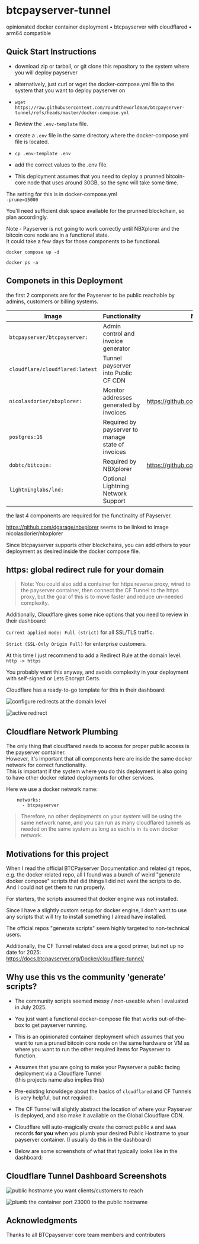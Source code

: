 # btcpayserver-tunnel

opinionated docker container deployment • btcpayserver with cloudflared • arm64 compatible

## Quick Start Instructions

* download zip or tarball, or git clone this repository to the system where you will deploy payserver

* alternatively, just curl or wget the docker-compose.yml file to the system that you want to deploy payserver on

* `wget https://raw.githubusercontent.com/roundtheworldman/btcpayserver-tunnel/refs/heads/master/docker-compose.yml`

* Review the `.env-template` file.

* create a `.env` file in the same directory where the docker-compose.yml file is located.

* `cp .env-template .env`

* add the correct values to the .env file.

* This deployment assumes that you need to deploy a prunned bitcoin-core node that uses around 30GB, so the sync will take some time.  

The setting for this is in docker-compose.yml  
`-prune=15000`

You'll need sufficient disk space available for the prunned blockchain, so plan accordingly.  

Note - Payserver is not going to work correctly until NBXplorer and the bitcoin core node are in a functional state.  
It could take a few days for those components to be functional.

```shell
docker compose up -d  

docker ps -a
```

## Componets in this Deployment

the first 2 componets are for the Payserver to be public reachable by admins, customers or billing systems.  

| Image                           | Functionality                                     |  Notes
|---------------------------------|---------------------------------------------------|--------------------------------------|
| `btcpayserver/btcpayserver:`    | Admin control and invoice generator               |                                      |
| `cloudflare/cloudflared:latest` | Tunnel payserver into Public CF CDN               |                                      |
| `nicolasdorier/nbxplorer:`      | Monitor addresses generated by invoices           |https://github.com/dgarage/nbxplorer |
| `postgres:16`                   | Required by payserver to manage state of invoices |                                      |
| `dobtc/bitcoin:`                | Required by NBXplorer                             |https://github.com/dobtc/bitcoin      |
| `lightninglabs/lnd:`            | Optional Lightning Network Support                |                                      |

the last 4 components are required for the functinality of Payserver.  

https://github.com/dgarage/nbxplorer seems to be linked to image nicolasdorier/nbxplorer

Since btcpayserver supports other blockchains, you can add others to your deployment as desired inside the docker compose file.


## https: global redirect rule for your domain

> Note: You could also add a container for https reverse proxy, wired to the payserver container, then connect the CF Tunnel to the https proxy, but the goal of this is to move faster and reduce un-needed complexity.  

Additionally, Cloudflare gives some nice options that you need to review in their dashboard:  

`Current applied mode: Full (strict)` for all SSL/TLS traffic. 

`Strict (SSL-Only Origin Pull)` for enterprise customers.

At this time I just recommend to add a Redirect Rule at the domain level.  
`http -> https`

You probably want this anyway, and avoids complexity in your deployment with self-signed or Lets Encrypt Certs.  

Cloudflare has a ready-to-go template for this in their dashboard:

![configure redirects at the domain level](/documentation/tunnel-example-03.png)

![active redirect](/documentation/redirect-active-example.png)


## Cloudflare Network Plumbing

The only thing that cloudflared needs to access for proper public access is the payserver container.  
However, it's important that all components here are inside the same docker network for correct functionality.  
This is important if the system where you do this deployment is also going to have other docker related deployments for other services.  

Here we use a docker network name:  
```
    networks:
      - btcpayserver
```
> Therefore, no other deployments on your system will be using the same network name, and you can run as many cloudflared tunnels as needed on the same system as long as each is in its own docker network.


## Motivations for this project

When I read the official BTCPayserver Documentation and related git repos, e.g. the docker related repo, 
all I found was a bunch of weird "generate docker compose" scripts that did things I did not want the scripts to do.  
And I could not get them to run properly.

For starters, the scripts assumed that docker engine was not installed.

Since I have a slightly custom setup for docker engine, I don't want to use any scripts that will try to install something I alread have installed.

The official repos "generate scripts" seem highly targeted to non-technical users.

Additionally, the CF Tunnel related docs are a good primer, but not up no date for 2025:  
https://docs.btcpayserver.org/Docker/cloudflare-tunnel/


## Why use this vs the community 'generate' scripts?

* The community scripts seemed messy / non-useable when I evaluated in July 2025.

* You just want a functional docker-compose file that works out-of-the-box to get payserver running.

* This is an opinionated container deployment which assumes that you want to run a pruned bitcoin core node 
on the same hardware or VM as where you want to run the other required items for Payserver to function.

* Assumes that you are going to make your Payserver a public facing deployment via a Cloudflare Tunnel  
(this projects name also implies this)

* Pre-existing knowldege about the basics of `cloudflared` and CF Tunnels is very helpful, but not required.

* The CF Tunnel will slightly abstract the location of where your Payserver is deployed, and also make it available on the Global Cloudflare CDN.

* Cloudflare will auto-magically create the correct public `A` and `AAAA` records **for you** when you plumb your desired Public Hostname to your payserver container. (I usually do this in the dashboard)

* Below are some screenshots of what that typically looks like in the dashboard:

## Cloudflare Tunnel Dashboard Screenshots 

![public hostname you want clients/customers to reach](/documentation/tunnel-example-01.png)

![plumb the container port 23000 to the public hostname](/documentation/tunnel-example-02.png)


## Acknowledgments

Thanks to all BTCpayserver core team members and contributers
